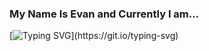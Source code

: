 ### My Name Is Evan and Currently I am...

[![Typing SVG](https://readme-typing-svg.demolab.com/?lines=Supporting+New+Tech+Talent;Loving+Logic's+New+Features;Exploring+Cybersecurity;Working+With+Next.js;Covered+In+Mosquito+Bites;Learning+Spanish+...+Despacito;Living+In+Vancouver,+BC;Working+With+Lighthouse+Labs;Reading+Michael+Pollan;Playing+On+Chess.com+Daily;Shaving+Down+My+Running+Time;Wanting+Some+Rain;On+That+AI+Train;Cutting+Out+Coffee+\(Wish+Me+Luck\);Excited+For+So+Many+Concerts;Open+To+Connect+-+Say+Hi!)](https://git.io/typing-svg)


<!--
**evanquirk/evanquirk** is a ✨ _special_ ✨ repository because its `README.md` (this file) appears on your GitHub profile.

Here are some ideas to get you started:

- 🔭 I’m currently working on ...
- 🌱 I’m currently learning ...
- 👯 I’m looking to collaborate on ...
- 🤔 I’m looking for help with ...
- 💬 Ask me about ...
- 📫 How to reach me: ...
- 😄 Pronouns: ...
- ⚡ Fun fact: ...
-->
